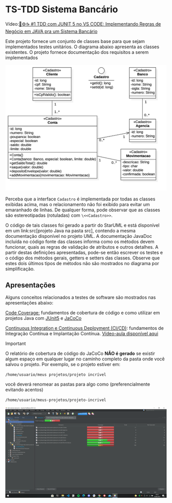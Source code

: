 # TS-TDD Sistema Bancário

Vídeo:[🧪⚙️☕️ #1 TDD com JUNIT 5 no VS CODE: Implementando Regras de Negócio em JAVA pra um Sistema Bancário](https://youtu.be/isOY-qG5bxU)

Este projeto fornece um conjunto de classes base para que sejam implementados testes unitários.
O diagrama abaixo apresenta as classes existentes. O projeto fornece documentação dos requisitos a serem implementados

![Diagrama das classes de negocio](diagrama-classes-model.png)

Perceba que a interface `Cadastro` é implementada por todas as classes exibidas acima, mas o relacionamento não foi exibido para evitar um emaranhado de linhas. De qualquer forma, pode observar que as classes são estereotipadas (rotuladas) com `\<<Cadastro>>`.

O código de tais classes foi gerado a partir do StarUML e está disponível em um link:src[projeto Java
na pasta src], contendo a mesma documentação disponível no projeto UML.
A documentação JavaDoc incluída no código fonte das classes informa como os métodos devem funcionar,
quais as regras de validação de atributos e outros detalhes.
A partir destas definições apresentadas, pode-se então escrever os testes e o código dos métodos gerais, getters e setters das classes. Observe que estes dois últimos tipos de métodos não são mostrados no diagrama por simplificação.

## Apresentações

Alguns conceitos relacionados a testes de software são mostrados nas apresentações abaixo:

[Code Coverage:](https://docs.google.com/presentation/d/e/2PACX-1vQiRM6mLQ496ptdlXhmILYO__PzXjBHyrzGOPgfCVwWy-0a7h3v-S9bbdHm7V6HO8Y4sQLkvexQvWy3/pub?start=true&loop=false&delayms=60000) fundamentos de cobertura de código e como utilizar em projetos Java com [JUnit5](http://junit.org) e [JaCoCo](http://jacoco.org/jacoco) 

[Continuous Integration e Continuous Deployment (CI/CD)](https://docs.google.com/presentation/d/e/2PACX-1vQwATi-XTUnQcXi1S2Q6p_O37gQ68D7z0hDzQBSnrIc1WVPmJNoR3lmddY47KFLDpk9iAQoizaVdFOR/pub?start=true&loop=false&delayms=60000): fundamentos de Integração Contínua e Implantação Contínua. [Vídeo-aula disponível aqui]( https://youtu.be/wA1RbmK-QRA)


> [!IMPORTANT]
>O relatório de cobertura de código do JaCoCo **NÃO é gerado** se existir algum espaço em qualquer lugar no caminho completo da pasta onde você salvou o projeto. Por exemplo, se o projeto estiver em: 

`/home/usuario/meus projetos/projeto incrível` 

você deverá renomear as pastas para algo como (preferencialmente evitando acentos) 

`/home/usuario/meus-projetos/projeto-incrivel`

![Relatorio](relatorio.png)
